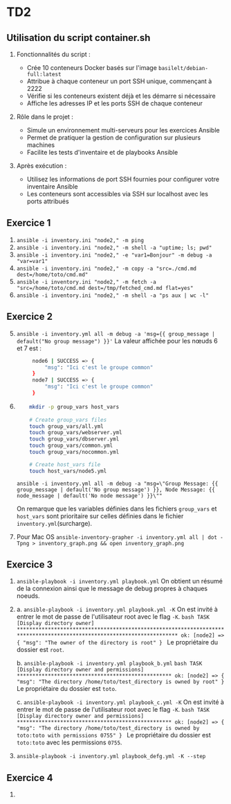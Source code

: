 # TD2

## Utilisation du script container.sh

1. Fonctionnalités du script :
   - Crée 10 conteneurs Docker basés sur l'image `basilelt/debian-full:latest`
   - Attribue à chaque conteneur un port SSH unique, commençant à 2222
   - Vérifie si les conteneurs existent déjà et les démarre si nécessaire
   - Affiche les adresses IP et les ports SSH de chaque conteneur

2. Rôle dans le projet :
   - Simule un environnement multi-serveurs pour les exercices Ansible
   - Permet de pratiquer la gestion de configuration sur plusieurs machines
   - Facilite les tests d'inventaire et de playbooks Ansible

3. Après exécution :
   - Utilisez les informations de port SSH fournies pour configurer votre inventaire Ansible
   - Les conteneurs sont accessibles via SSH sur localhost avec les ports attribués

## Exercice 1

1. `ansible -i inventory.ini "node2," -m ping`
3. `ansible -i inventory.ini "node2," -m shell -a "uptime; ls; pwd"`
4. `ansible -i inventory.ini "node2," -e "var1=Bonjour" -m debug -a "var=var1"`
5. `ansible -i inventory.ini "node2," -m copy -a "src=./cmd.md dest=/home/toto/cmd.md"`
6. `ansible -i inventory.ini "node2," -m fetch -a "src=/home/toto/cmd.md dest=/tmp/fetched_cmd.md flat=yes"`
7. `ansible -i inventory.ini "node2," -m shell -a "ps aux | wc -l"`
   
## Exercice 2

5. `ansible -i inventory.yml all -m debug -a 'msg={{ group_message | default("No group message") }}'`
   La valeur affichée pour les nœuds 6 et 7 est : 
   ```bash
        node6 | SUCCESS => {
            "msg": "Ici c'est le groupe common"
        }
        node7 | SUCCESS => {
            "msg": "Ici c'est le groupe common"
        }
    ```
6. 
    ```bash
        mkdir -p group_vars host_vars
        
        # Create group_vars files
        touch group_vars/all.yml
        touch group_vars/webserver.yml
        touch group_vars/dbserver.yml
        touch group_vars/common.yml
        touch group_vars/nocommon.yml

        # Create host_vars file
        touch host_vars/node5.yml
    ```
    `ansible -i inventory.yml all -m debug -a "msg=\"Group Message: {{ group_message | default('No group message') }}, Node Message: {{ node_message | default('No node message') }}\""`

    On remarque que les variables définies dans les fichiers `group_vars` et `host_vars` sont prioritaire sur celles définies dans le fichier `inventory.yml`(surcharge).

11. Pour Mac OS
    `ansible-inventory-grapher -i inventory.yml all | dot -Tpng > inventory_graph.png && open inventory_graph.png`
   
## Exercice 3

1. `ansible-playbook -i inventory.yml playbook.yml`
    On obtient un résumé de la connexion ainsi que le message de debug propres à chaques noeuds.

3. 
    a. `ansible-playbook -i inventory.yml playbook.yml -K`
        On est invité à entrer le mot de passe de l'utilisateur root avec le flag `-K`.
        ```bash
            TASK [Display directory owner] ***********************************************************************************************************************
            ok: [node2] => {
                "msg": "The owner of the directory is root"
            }
        ```
        Le propriétaire du dossier est `root`.

    b. `ansible-playbook -i inventory.yml playbook_b.yml`
        ```bash
            TASK [Display directory owner and permissions] **************************************************
            ok: [node2] => {
                "msg": "The directory /home/toto/test_directory is owned by root"
            }
        ```
        Le propriétaire du dossier est `toto`.

    c. `ansible-playbook -i inventory.yml playbook_c.yml -K`
        On est invité à entrer le mot de passe de l'utilisateur root avec le flag `-K`.
        ```bash
            TASK [Display directory owner and permissions] **************************************************
            ok: [node2] => {
                "msg": "The directory /home/toto/test_directory is owned by toto:toto with permissions 0755"
            }
        ```
        Le propriétaire du dossier est `toto:toto` avec les permissions `0755`.

4. `ansible-playbook -i inventory.yml playbook_defg.yml -K --step`

## Exercice 4

1. 